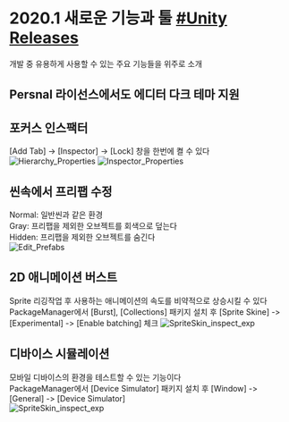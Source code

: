 # 2020.1 새로운 기능과 툴 [#Unity Releases](https://unity.com/kr/releases/2020-1)
개발 중 유용하게 사용할 수 있는 주요 기능들을 위주로 소개

## Persnal 라이선스에서도 에디터 다크 테마 지원

## 포커스 인스팩터
[Add Tab] -> [Inspector] -> [Lock] 창을 한번에 켤 수 있다
![Hierarchy_Properties](https://user-images.githubusercontent.com/37904040/107464488-c1313180-6ba3-11eb-9e49-cc0ddeca347d.png)
![Inspector_Properties](https://user-images.githubusercontent.com/37904040/107464490-c2625e80-6ba3-11eb-8d9a-ffeeb6f6488f.png)

## 씬속에서 프리팹 수정
Normal: 일반씬과 같은 환경  
Gray: 프리팹을 제외한 오브젝트를 회색으로 덮는다  
Hidden: 프리팹을 제외한 오브젝트를 숨긴다  
![Edit_Prefabs](https://user-images.githubusercontent.com/37904040/107465954-a2806a00-6ba6-11eb-9528-ce6d0fabf618.png)

## 2D 애니메이션 버스트
Sprite 리깅작업 후 사용하는 애니메이션의 속도를 비약적으로 상승시킬 수 있다  
PackageManager에서 [Burst], [Collections] 패키지 설치 후 [Sprite Skine] -> [Experimental] -> [Enable batching] 체크
![SpriteSkin_inspect_exp](https://user-images.githubusercontent.com/37904040/107470101-34d83c00-6bae-11eb-965c-06d2ac13992d.png)

## 디바이스 시뮬레이션
모바일 디바이스의 환경을 테스트할 수 있는 기능이다  
PackageManager에서 [Device Simulator] 패키지 설치 후 [Window] -> [General] -> [Device Simulator]  
![SpriteSkin_inspect_exp](https://user-images.githubusercontent.com/37904040/107471479-88e42000-6bb0-11eb-9026-6563f4de0b7d.png)
